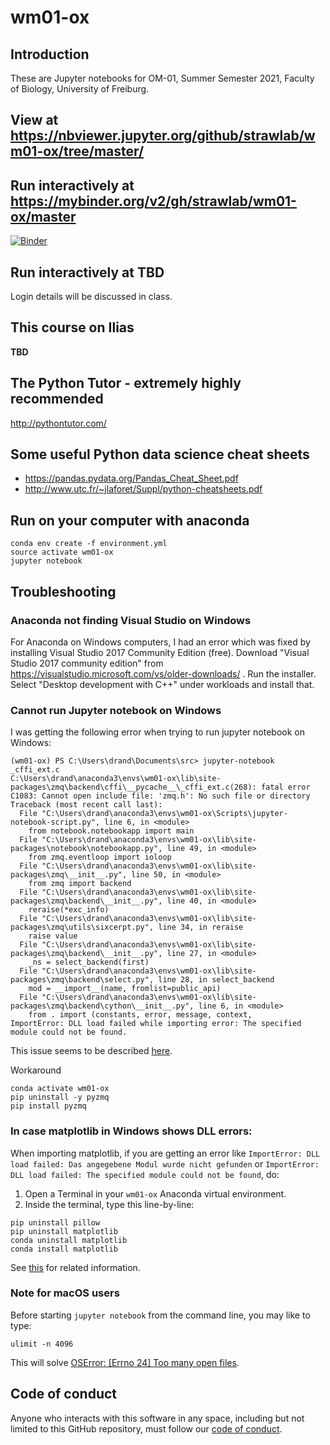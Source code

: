 # wm01-ox

## Introduction

These are Jupyter notebooks for OM-01, Summer Semester 2021, Faculty of Biology,
University of Freiburg.

## View at https://nbviewer.jupyter.org/github/strawlab/wm01-ox/tree/master/

## Run interactively at https://mybinder.org/v2/gh/strawlab/wm01-ox/master

[![Binder](https://mybinder.org/badge_logo.svg)](https://mybinder.org/v2/gh/strawlab/wm01-ox/master)

## Run interactively at **TBD**

Login details will be discussed in class.

## This course on Ilias

**TBD**

## The Python Tutor - extremely highly recommended

http://pythontutor.com/

## Some useful Python data science cheat sheets

- https://pandas.pydata.org/Pandas_Cheat_Sheet.pdf
- http://www.utc.fr/~jlaforet/Suppl/python-cheatsheets.pdf

## Run on your computer with anaconda

```
conda env create -f environment.yml
source activate wm01-ox
jupyter notebook
```

## Troubleshooting

### Anaconda not finding Visual Studio on Windows

For Anaconda on Windows computers, I had an error which was fixed by installing Visual Studio 2017 Community Edition (free).
Download "Visual Studio 2017 community edition" from https://visualstudio.microsoft.com/vs/older-downloads/ . Run the installer.
Select "Desktop development with C++" under workloads and install that.

### Cannot run Jupyter notebook on Windows

I was getting the following error when trying to run jupyter notebook on Windows:

```
(wm01-ox) PS C:\Users\drand\Documents\src> jupyter-notebook
_cffi_ext.c
C:\Users\drand\anaconda3\envs\wm01-ox\lib\site-packages\zmq\backend\cffi\__pycache__\_cffi_ext.c(268): fatal error C1083: Cannot open include file: 'zmq.h': No such file or directory
Traceback (most recent call last):
  File "C:\Users\drand\anaconda3\envs\wm01-ox\Scripts\jupyter-notebook-script.py", line 6, in <module>
    from notebook.notebookapp import main
  File "C:\Users\drand\anaconda3\envs\wm01-ox\lib\site-packages\notebook\notebookapp.py", line 49, in <module>
    from zmq.eventloop import ioloop
  File "C:\Users\drand\anaconda3\envs\wm01-ox\lib\site-packages\zmq\__init__.py", line 50, in <module>
    from zmq import backend
  File "C:\Users\drand\anaconda3\envs\wm01-ox\lib\site-packages\zmq\backend\__init__.py", line 40, in <module>
    reraise(*exc_info)
  File "C:\Users\drand\anaconda3\envs\wm01-ox\lib\site-packages\zmq\utils\sixcerpt.py", line 34, in reraise
    raise value
  File "C:\Users\drand\anaconda3\envs\wm01-ox\lib\site-packages\zmq\backend\__init__.py", line 27, in <module>
    _ns = select_backend(first)
  File "C:\Users\drand\anaconda3\envs\wm01-ox\lib\site-packages\zmq\backend\select.py", line 28, in select_backend
    mod = __import__(name, fromlist=public_api)
  File "C:\Users\drand\anaconda3\envs\wm01-ox\lib\site-packages\zmq\backend\cython\__init__.py", line 6, in <module>
    from . import (constants, error, message, context,
ImportError: DLL load failed while importing error: The specified module could not be found.
```

This issue seems to be described [here](https://github.com/zeromq/pyzmq/issues/852).

Workaround

```
conda activate wm01-ox
pip uninstall -y pyzmq
pip install pyzmq
```

### In case matplotlib in Windows shows DLL errors:

When importing matplotlib, if you are getting an error like
`ImportError: DLL load failed: Das angegebene Modul wurde nicht gefunden` or
`ImportError: DLL load failed: The specified module could not be found`, do:

1) Open a Terminal in your `wm01-ox` Anaconda virtual environment.
2) Inside the terminal, type this line-by-line:

```
pip uninstall pillow
pip uninstall matplotlib
conda uninstall matplotlib
conda install matplotlib
```

See [this](https://github.com/matplotlib/matplotlib/issues/14691#issuecomment-508552825)
for related information.

### Note for macOS users

Before starting `jupyter notebook` from the command line, you may like to type:

    ulimit -n 4096

This will solve [OSError: [Errno 24] Too many open files](https://github.com/jupyterlab/jupyterlab/issues/6727).

## Code of conduct

Anyone who interacts with this software in any space, including but not limited
to this GitHub repository, must follow our [code of
conduct](code_of_conduct.md).
